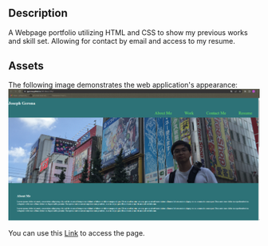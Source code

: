 # <All-About-Me>


## Description

A Webpage portfolio utilizing HTML and CSS to show my previous works and skill set. Allowing for contact by email and access to my resume.

## Assets 

The following image demonstrates the web application's appearance: 
![Readable label](./assets/images/Capture.PNG)

You can use this [Link](https://jgerona.github.io/All-About-Me/) to access the page.
